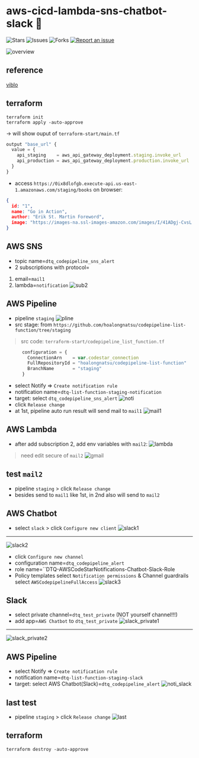 # aws-cicd-lambda-sns-chatbot-slack 🐳

![Stars](https://img.shields.io/github/stars/tquangdo/aws-cicd-lambda-sns-chatbot-slack?color=f05340)
![Issues](https://img.shields.io/github/issues/tquangdo/aws-cicd-lambda-sns-chatbot-slack?color=f05340)
![Forks](https://img.shields.io/github/forks/tquangdo/aws-cicd-lambda-sns-chatbot-slack?color=f05340)
[![Report an issue](https://img.shields.io/badge/Support-Issues-green)](https://github.com/tquangdo/aws-cicd-lambda-sns-chatbot-slack/issues/new)

![overview](screenshots/overview.png)

## reference
[viblo](https://viblo.asia/p/serverless-series-golang-bai-9-codepipeline-notification-with-aws-chatbot-and-aws-sns-4P856GB9KY3)

## terraform
```shell
terraform init
terraform apply -auto-approve
```
-> will show ouput of `terraform-start/main.tf`
```js
output "base_url" {
  value = {
    api_staging    = aws_api_gateway_deployment.staging.invoke_url
    api_production = aws_api_gateway_deployment.production.invoke_url
  }
}
```
- access `https://0ix8dlofgb.execute-api.us-east-1.amazonaws.com/staging/books` on browser:
```json
{
  id: "1",
  name: "Go in Action",
  author: "Erik St. Martin Foreword",
  image: "https://images-na.ssl-images-amazon.com/images/I/41ADgj-CvsL._SX397_BO1,204,203,200_.jpg"
}
```

## AWS SNS
- topic name=`dtq_codepipeline_sns_alert`
- 2 subscriptions with protocol=
1. email=`mail1`
2. lambda=`notification`
![sub2](screenshots/sub2.png)

## AWS Pipeline
- pipeline `staging`
![pline](screenshots/pline.png)
- src stage: from `https://github.com/hoalongnatsu/codepipeline-list-function/tree/staging`
> src code: `terraform-start/codepipeline_list_function.tf`
```js
      configuration = {
        ConnectionArn    = var.codestar_connection
        FullRepositoryId = "hoalongnatsu/codepipeline-list-function"
        BranchName       = "staging"
      }
```
- select Notify => `Create notification rule`
- notification name=`dtq-list-function-staging-notification`
- target: select `dtq_codepipeline_sns_alert`
![noti](screenshots/noti.png)
- click `Release change`
- at 1st, pipeline auto run result will send mail to `mail1`
![mail1](screenshots/mail1.png)

## AWS Lambda
- after add subscription 2, add env variables with `mail2`:
![lambda](screenshots/lambda.png)
> need edit secure of `mail2`
![gmail](screenshots/gmail.webp)

## test `mail2`
- pipeline `staging` > click `Release change`
- besides send to `mail1` like 1st, in 2nd also will send to `mail2`

## AWS Chatbot
- select `slack` > click `Configure new client`
![slack1](screenshots/slack1.png)
---
![slack2](screenshots/slack2.png)
- click `Configure new channel`
- configuration name=`dtq_codepipeline_alert`
- role name=``DTQ-AWSCodeStarNotifications-Chatbot-Slack-Role
- Policy templates select `Notification permissions` & Channel guardrails select `AWSCodepipelineFullAccess`
![slack3](screenshots/slack3.png)

## Slack
- select private channel=`dtq_test_private` (NOT yourself channel!!!)
- add app=`AWS Chatbot` to `dtq_test_private`
![slack_private1](screenshots/slack_private1.png)
---
![slack_private2](screenshots/slack_private2.png)

## AWS Pipeline
- select Notify => `Create notification rule`
- notification name=`dtq-list-function-staging-slack`
- target: select AWS Chatbot(Slack)=`dtq_codepipeline_alert`
![noti_slack](screenshots/noti_slack.png)

## last test
- pipeline `staging` > click `Release change`
![last](screenshots/last.png)

## terraform
```shell
terraform destroy -auto-approve
```


